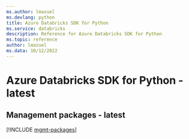 ```yaml
---
ms.author: lmazuel
ms.devlang: python
title: Azure Databricks SDK for Python
ms.service: databricks
description: Reference for Azure Databricks SDK for Python
ms.topic: reference
author: lmazuel
ms.data: 10/12/2022
---
```

# Azure Databricks SDK for Python - latest

## Management packages - latest
[!INCLUDE [mgmt-packages](databricks-mgmt-index.md)]
